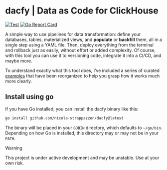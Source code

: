 # dacfy | Data as Code for ClickHouse

[![Test](https://github.com/nicola-strappazzon/dacfy/actions/workflows/test.yaml/badge.svg?branch=main)](https://github.com/nicola-strappazzon/dacfy/actions/workflows/test.yaml)
[![Go Report Card](https://goreportcard.com/badge/github.com/nicola-strappazzon/dacfy)](https://goreportcard.com/report/github.com/nicola-strappazzon/dacfy)

A simple way to use pipelines for data transformation: define your databases, tables, materialized views, and **populate** or **backfill** them, all in a single step using a YAML file. Then, deploy everything from the terminal and rollback just as easily, without effort or added complexity. Of course, with this tool you can use it to versioning code, integrate it into a CI/CD, and maybe more.

To understand exactly what this tool does, I’ve included a series of curated [examples](https://github.com/nicola-strappazzon/cht/tree/main/examples) that have been reorganized to help you grasp how it works much more clearly.

## Install using go

If you have Go installed, you can install the dacfy binary like this:

```bash
go install github.com/nicola-strappazzon/dacfy@latest
```

The binary will be placed in your `GOBIN` directory, which defaults to `~/go/bin`. Depending on how Go is installed, this directory may or may not be in your `PATH`.

> [!WARNING]
> This project is under active development and may be unstable. Use at your own risk.
